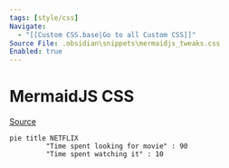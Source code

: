 ```yaml
---
tags: [style/css]
Navigate:
  - "[[Custom CSS.base|Go to all Custom CSS]]"
Source File: .obsidian\snippets\mermaidjs_tweaks.css
Enabled: true
---
```

# MermaidJS CSS

[Source](.obsidian\snippets\mermaidjs_tweaks.css)

```mermaid
pie title NETFLIX
         "Time spent looking for movie" : 90
         "Time spent watching it" : 10
```
